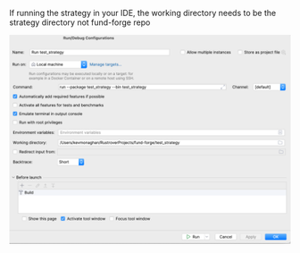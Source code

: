 
If running the strategy in your IDE, the working directory needs to be the strategy directory not fund-forge repo

![strategyrunconfig.png](strategyrunconfig.png)